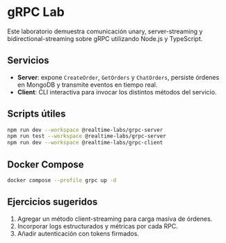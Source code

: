 # gRPC Lab

Este laboratorio demuestra comunicación unary, server-streaming y bidirectional-streaming sobre gRPC utilizando Node.js y TypeScript.

## Servicios

- **Server**: expone `CreateOrder`, `GetOrders` y `ChatOrders`, persiste órdenes en MongoDB y transmite eventos en tiempo real.
- **Client**: CLI interactiva para invocar los distintos métodos del servicio.

## Scripts útiles

```bash
npm run dev --workspace @realtime-labs/grpc-server
npm run test --workspace @realtime-labs/grpc-server
npm run dev --workspace @realtime-labs/grpc-client
```

## Docker Compose

```bash
docker compose --profile grpc up -d
```

## Ejercicios sugeridos

1. Agregar un método client-streaming para carga masiva de órdenes.
2. Incorporar logs estructurados y métricas por cada RPC.
3. Añadir autenticación con tokens firmados.

